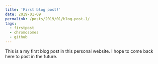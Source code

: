 ```yaml
---
title: 'First blog post!'
date: 2019-01-09
permalink: /posts/2019/01/blog-post-1/
tags:
  - firstpost
  - chromosomes
  - github
---
```


This is a my first blog post in this personal website. I hope to come back here to post in the future.
